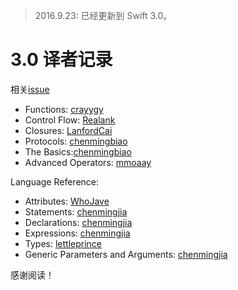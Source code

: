 > 2016.9.23: 已经更新到 Swift 3.0。 

# 3.0 译者记录
相关[issue](https://github.com/numbbbbb/the-swift-programming-language-in-chinese/issues/628)
- Functions: [crayygy](https://github.com/crayygy)
- Control Flow: [Realank](https://github.com/Realank)
- Closures: [LanfordCai](https://github.com/LanfordCai)
- Protocols: [chenmingbiao](https://github.com/chenmingbiao)
- The Basics:[chenmingbiao](https://github.com/chenmingbiao)
- Advanced Operators: [mmoaay](https://github.com/mmoaay)

Language Reference:
- Attributes: [WhoJave](https://github.com/WhoJave)
- Statements: [chenmingjia](https://github.com/chenmingjia)
- Declarations: [chenmingjia](https://github.com/chenmingjia)
- Expressions: [chenmingjia](https://github.com/chenmingjia)
- Types: [lettleprince](https://github.com/lettleprince)
- Generic Parameters and Arguments: [chenmingjia](https://github.com/chenmingjia)

感谢阅读！
